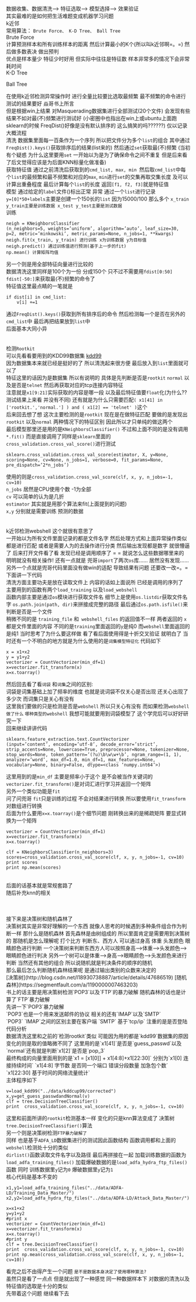 数据收集、数据清洗--> 特征选取--> 模型选择--> 效果验证</br>
其实最难的是如何把生活难题变成机器学习问题</br>
k近邻</br>
常用算法： `Brute Force、 K-D Tree、 Ball Tree`</br>
Brute Force</br>
计算预测样本和所有训练样本的距离 然后计算最小的K个(所以叫k近邻啊=。=) 然后做多数表决 做出预判</br>
优点是样本量少 特征少时好用 但实际中往往是特征数 样本非常多的情况下会非常耗时间</br>
K-D Tree</br>

Ball Tree</br>

在使用k近邻检测异常操作时 进行全量比较要比选取最频繁 最不频繁的命令进行测试的结果要好 焱哥书上所言</br>
但是根据win上结果 对Masquerading数据集进行全部测试(20个文件) 会发现有些结果不如对最(不)频繁进行测试好 (小密圈中也指出在win上或ubuntu上面跑sklearn的时候 FreqDist()好像是没有默认排序的 这么搞笑的吗??????) 仅以记录</br>
大概流程</br>
清洗 数据集里面每一百条作为一个序列 所以把文件分为多个`list`的组合 其中通过`FreqDist().keys()`获取排序后的结果(list来的) 然后通过`set`获取最(不)频繁 (当初有个疑惑 为什么这里要用`set` 一开始以为是为了确保命令之间不重复 但是后来看了后文觉得应该是为后面KNN标量化做准备)</br>
获取特征值 通过之前清洗后获取到的`cmd_list, max, min `然后取`cmd_list`中每个`list`的最频繁和最不频繁和对应的`max`, `min`进行`set`的交集再取交集长度 及可以计算出重叠程度 最后计算每个`list`的长度 返回`[f1, f2, f3]`就是特征值</br>
模型 通过给定的`label`文件()标出正常 异常 通过一个`list`进行记录</br>
    `y=[0]*50+labels`主要是创建一个150长的`list` 因为15000/100 那么多个  `x_train y_train主要是训练数据 x_test y_test主要是测试数据`</br>
训练 	
	
	neigh = KNeighborsClassifier
	(n_neighbors=5, weights=’uniform’, algorithm=’auto’, leaf_size=30, p=2, metric=’minkowski’, metric_params=None, n_jobs=1, **kwargs)
	neigh.fit(x_train, y_train) 进行训练 x为训练数据 y为目标值
	neigh.predict() 通过训练值进行预测(基于上一步的fit)
	np.mean() 计算矩阵均值
另一个则是用全部特征向量进行比较的</br>
数据清洗这里同样是100个为一份 分成150个 只不过不需要用`fdist[0:50] fdist[-50:]`来获取最(不)频繁的命令了 </br>
特征值这里最点睛的一笔就是		
	
	if dist[i] in cmd_list:
		v[i] +=1
通过`FreqDist().keys()`获取到所有排序后的命令 然后检测每一个是否在另外的`cmd_list`中 最后再把结果放到`list`中</br>
后面基本大同小异</br>
</br>
</br>
检测`Rootkit`</br>
可以先看看要用到的KDD99数据集 [kdd99](http://blog.csdn.net/com_stu_zhang/article/details/6987632)</br>
因为数据集本来就已经是挺好的了 所以清洗起来很方便 最后放入到`list`里面就可以了</br>
特征这里的话因为是数据集 所以有说明的 具体是先判断是否是`rootkit` `normal` 以及是否是`telnet` 然后再获取对应的tcp连接内容特征 </br>
注意就是`x1[9:21]`实际获取的内容是哪一段 以及最后特征值要`float`化(为什么?? 测试结果上来看 并没有不同) 还有就是为什么只需要匹配`( x1[41] in ['rootkit.','normal.'] ) and ( x1[2] == 'telnet' )`这个 </br>
后来回去想了想 这次主要检测的是`rootkit` 现在是在做特征匹配 要做的是发现出`rootkit` 以及`normal` 两种情况下的特征区别 因此所以才只单纯的做这两个</br>
最后模型那里还是用的是`KNeighborsClassifier()` 不过和上面不同的是没有调用`*.fit()` 而是直接调用了同样是`sklearn`里面的`cross_validation.cross_val_score()`进行测试</br>
	
	sklearn.cross_validation.cross_val_score(estimator, X, y=None, scoring=None, cv=None, n_jobs=1, verbose=0, fit_params=None, pre_dispatch=‘2*n_jobs’)
使用的则是`cross_validation.cross_val_score(clf, x, y, n_jobs=-1, cv=10)`</br>
    `n_jobs` 居然是CPU使用个数 -1为全部</br>
    `cv` 可以简单的认为是几折 </br>
    `estimator` 其实就是用那个算法来fit(上面提到的问题)</br>
    `x,y` 分别就是需要训练 预测的数据
</br>
</br>
</br>
k近邻检测webshell 这个就很有意思了</br>
一开始以为所有文件里面记录的都是文件名字 然后处理方式和上面异常操作类似 都是进行匹配 或者是需要人为的去操作进行分类 然后输出发现都是数字 就很懵逼了 后来打开文件看了看 发现已经是调用顺序了 = = 就说怎么这些数据哪里来的 明明就没有相关操作! 还有一点就是 兜哥`import`了两次`os`库…… 居然没有发现……</br>
另外一个点就是兜哥代码里面没有做win的适配 导致结果有问题 还要改一改=。=</br>
下面讲一下代码</br>
清洗方面主要功夫是放在读取文件上 内容的话如上面说所 已经是调用的序列了</br>
主要用到的函数有两个`load_training` 以及`load_webshell`</br>
函数内部主要是通过`os`模块进行获取文件名 细节上是使用`os.listdir`获取文件名字 `os.path.join(path, dir)`来拼接成完整的路径 最后通过`os.path.isfile()`来判断是否是一个文件</br>
稍微不同的是 `training_file` 和` webshell_files` 的返回值不一样 两者返回的 `x`都是文件里面的内容 不同的是`training`里面返回的`y`是纯0 而`webshell`里面返回的是纯1 当时思考了为什么要这样做 看了看后面使用得是十折交叉验证 就明白了 当时还有一个不明白的地方就是为什么使用的是`词集模型特征化` 代码如下		
	
	x = x1+x2
	y = y1+y2
	vectorizer = CountVectorizer(min_df=1)
	x=vectorizer.fit_transform(x)
	x=x.toarray()
然后回去看了看`词袋` 和`词集`之间的区别:</br>
词袋是词集基础上加了频率的维度 也就是说词袋不仅关心是否出现 还关心出现了多少次 而词集只是关心有没有 </br>
这里我们要做的只是检测是否是`webshell` 所以只关心有没有 而如果检测`webshell做了什么` `哪种类型的webshell` 我想可能就要用到词袋模型了 这个学完后可以好好研究一下</br>
回来继续讲讲代码</br>
	
	sklearn.feature_extraction.text.CountVectorizer
	(input=’content’, encoding=’utf-8’, decode_error=’strict’, strip_accents=None, lowercase=True, preprocessor=None, tokenizer=None, stop_words=None, token_pattern=’(?u)\b\w\w+\b’, ngram_range=(1, 1), analyzer=’word’, max_df=1.0, min_df=1, max_features=None, vocabulary=None, binary=False, dtype=<class ‘numpy.int64’>)
这里用到的是`min_df` 主要是频率小于这个 是不会被当作关键词的</br>
    `vectorizer.fit_transform()`是对词汇进行学习并返回一个矩阵</br>
另外一个类似功能是`fit`</br>
问了问兜哥 `fit`只是训练的过程 不会对结果进行转换 所以要使用`fit_transform` 对数组进行转换</br>
后面为什么要用`x=x.toarray()`是个细节问题 刚转换出来的是稀疏矩阵 要显式转换为一个矩阵</br>
	
	vectorizer = CountVectorizer(min_df=1)
    x=vectorizer.fit_transform(x)
    x=x.toarray()

    clf = KNeighborsClassifier(n_neighbors=3)
    scores=cross_validation.cross_val_score(clf, x, y, n_jobs=-1, cv=10)
    print scores
    print np.mean(scores)
</br>
后面的话基本就是常规套路了</br>
随后补充knn的相关</br>
</br>
</br>
</br>
接下来是决策树和随机森林了</br>
决策树其实是非常好理解的一个东西 就像人思考的时候遇到多种条件组合作为判断一样 那什么是随机森林 首先森林是由树组成的 所以里面肯定是需要用到决策树的 那随机是怎么理解呢 打个比方 判断东、西方人 可以通过身高 体重 头发颜色 眼睛颜色进行判断 一个决策树来判断东西方人可以按照身高-->体重-->头发颜色-->眼睛颜色进行判决 另外一个树可以是体重-->身高-->眼睛颜色-->头发颜色来进行判断 当然还有其他的组合 所以说随机就是判决条件的顺序的随机</br>
那么最后怎么判断随机森林结果呢 是通过输出类别的众数来决定的</br>
[决策树](http://blog.csdn.net/l18930738887/article/details/47686519) [随机森林](https://segmentfault.com/a/1190000007463203)</br>
书上的话主要是用决策树检测`POP3`以及`FTP`的暴力破解 随机森林的话也是计算了`FTP`暴力破解</br>
先讲一下`POP3`暴力破解</br>
    `POP3`也是一个用来发送邮件的协议 相关的还有`IMAP`以及`SMTP`</br>
    `POP3` `IMAP`之间的区别主要在客户端 `SMTP` 基于`tcp/ip` 注重的是是否登陆</br>
代码分析</br>
数据清洗这里和之前的`检测rootkit`类似 可能因为用的都是`kdd99`数据集的原因</br>
变化的则是取的值略微不同了 这里用的是`x1[41]`是否是`guess_passwd`以及`normal`还有就是判断`x1[2]`是否是`pop_3`</br>
最终构成的向量里面用到的是`x1 = [x1[0]] + x1[4:8]+x1[22:30]` 分别为`x1[0] 连接持续时间` `x1[4:8] 字节数 是否同一个端口 错误分段数量 加急包个数` `x1[22:30] 基于时间的网络流量统计`</br>
主体程序如下</br>
	
	v=load_kdd99("../data/kddcup99/corrected")
    x,y=get_guess_passwdandNormal(v)
    clf = tree.DecisionTreeClassifier()
    print  cross_validation.cross_val_score(clf, x, y, n_jobs=-1, cv=10)
这里和前面所讲的`rootkit`检测基本一样 变化的只是knn算法变成了 决策树`tree.DecisionTreeClassifier()`算法</br>
另一个则是决策树检测`FTP暴力破解了`</br>
同样 也是基于`ADFA_LD`数据集进行的测试因此函数结构 函数调用都和上面的`webshell`检测处十分的类似</br>
    `dirlist()`函数读取文件名字以及路径 最后再拼接在一起 加载训练数据的函数为`load_adfa_training_files()` 加载爆破数据的是`load_adfa_hydra_ftp_files()`函数 同时 训练数据里`y`记为`0` 爆破数据里`y`记为`1`</br>
核心代码是基本不变的		
	
	x1,y1=load_adfa_training_files("../data/ADFA-LD/Training_Data_Master/")
    x2,y2=load_adfa_hydra_ftp_files("../data/ADFA-LD/Attack_Data_Master/")

    x=x1+x2
    y=y1+y2
    #print x
    vectorizer = CountVectorizer(min_df=1)
    x=vectorizer.fit_transform(x)
    x=x.toarray()
    #print y
    clf = tree.DecisionTreeClassifier()
    print  cross_validation.cross_val_score(clf, x, y, n_jobs=-1, cv=10)
	print np.mean(cross_validation.cross_val_score(clf, x, y, n_jobs=-1, cv=10))
看完之后不由得产生一个问题 `是不是数据本身决定了使用哪种算法?`</br>
虽然只是看了一点点 但是就出现了一种感觉 同一种数据样本下 对数据的清洗以及特征值的选取是十分的类似</br>
先带着这个问题 继续看下去</br>

